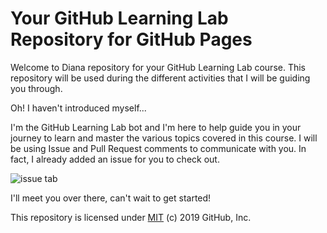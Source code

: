 # Your GitHub Learning Lab Repository for GitHub Pages

Welcome to Diana repository for your GitHub Learning Lab course. This repository will be used during the different activities that I will be guiding you through. 

Oh! I haven't introduced myself...

I'm the GitHub Learning Lab bot and I'm here to help guide you in your journey to learn and master the various topics covered in this course. I will be using Issue and Pull Request comments to communicate with you. In fact, I already added an issue for you to check out.

![issue tab](https://github.com/dicenteno/github-pages-with-jekyll.git)

I'll meet you over there, can't wait to get started!

This repository is licensed under [MIT](../LICENSE) (c) 2019 GitHub, Inc.
